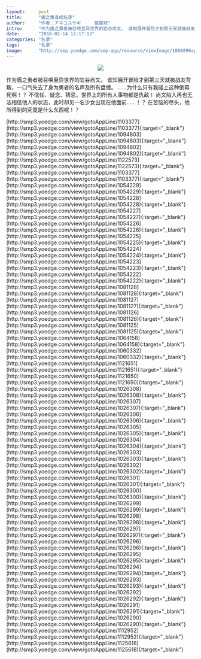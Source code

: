 ```yaml
---
layout:     post
title:      "盾之勇者成名录"
author:     "作者：アネコユサギ     藍屋球"
intro:      "作为盾之勇者被召唤至异世界的岩谷尚文。 谁知展开冒险才到第三天就被战友背叛，一口气失去了身为勇者的名声及所有盘缠。 ……为什么只有我碰上这种倒霉死啊！？ 不信任、疑念、猜忌，世界上的所有人事物都是仇敌！ 尚文陷入再也无法相信他人的状态，此时却见一名少女出现在他面前……！？ 在苦恼的尽头，他所得到的究竟是什么东西呢！？"
date:       "2018-02-14 12:17:13"
categories: "名录"
tags:       "名录"
image:      "http://smp.yoedge.com/smp-app/resource/viewImage/1000890appline.png"
---
```

<div style="text-align: center">
<p><img src="http://smp.yoedge.com/smp-app/resource/viewImage/1000890appline.png"/></p>
</div>
<p class="post-meta">
<span>作为盾之勇者被召唤至异世界的岩谷尚文。 谁知展开冒险才到第三天就被战友背叛，一口气失去了身为勇者的名声及所有盘缠。 ……为什么只有我碰上这种倒霉死啊！？ 不信任、疑念、猜忌，世界上的所有人事物都是仇敌！ 尚文陷入再也无法相信他人的状态，此时却见一名少女出现在他面前……！？ 在苦恼的尽头，他所得到的究竟是什么东西呢！？</span>
</p>
[http://smp3.yoedge.com/view/gotoAppLine/1103377](http://smp3.yoedge.com/view/gotoAppLine/1103377){:target="_blank"}
[http://smp3.yoedge.com/view/gotoAppLine/1094803](http://smp3.yoedge.com/view/gotoAppLine/1094803){:target="_blank"}
[http://smp3.yoedge.com/view/gotoAppLine/1094802](http://smp3.yoedge.com/view/gotoAppLine/1094802){:target="_blank"}
[http://smp3.yoedge.com/view/gotoAppLine/1122573](http://smp3.yoedge.com/view/gotoAppLine/1122573){:target="_blank"}
[http://smp3.yoedge.com/view/gotoAppLine/1103377](http://smp3.yoedge.com/view/gotoAppLine/1103377){:target="_blank"}
[http://smp3.yoedge.com/view/gotoAppLine/1054229](http://smp3.yoedge.com/view/gotoAppLine/1054229){:target="_blank"}
[http://smp3.yoedge.com/view/gotoAppLine/1054228](http://smp3.yoedge.com/view/gotoAppLine/1054228){:target="_blank"}
[http://smp3.yoedge.com/view/gotoAppLine/1054227](http://smp3.yoedge.com/view/gotoAppLine/1054227){:target="_blank"}
[http://smp3.yoedge.com/view/gotoAppLine/1054226](http://smp3.yoedge.com/view/gotoAppLine/1054226){:target="_blank"}
[http://smp3.yoedge.com/view/gotoAppLine/1054225](http://smp3.yoedge.com/view/gotoAppLine/1054225){:target="_blank"}
[http://smp3.yoedge.com/view/gotoAppLine/1054224](http://smp3.yoedge.com/view/gotoAppLine/1054224){:target="_blank"}
[http://smp3.yoedge.com/view/gotoAppLine/1054223](http://smp3.yoedge.com/view/gotoAppLine/1054223){:target="_blank"}
[http://smp3.yoedge.com/view/gotoAppLine/1054222](http://smp3.yoedge.com/view/gotoAppLine/1054222){:target="_blank"}
[http://smp3.yoedge.com/view/gotoAppLine/1081128](http://smp3.yoedge.com/view/gotoAppLine/1081128){:target="_blank"}
[http://smp3.yoedge.com/view/gotoAppLine/1081127](http://smp3.yoedge.com/view/gotoAppLine/1081127){:target="_blank"}
[http://smp3.yoedge.com/view/gotoAppLine/1081126](http://smp3.yoedge.com/view/gotoAppLine/1081126){:target="_blank"}
[http://smp3.yoedge.com/view/gotoAppLine/1081125](http://smp3.yoedge.com/view/gotoAppLine/1081125){:target="_blank"}
[http://smp3.yoedge.com/view/gotoAppLine/1064158](http://smp3.yoedge.com/view/gotoAppLine/1064158){:target="_blank"}
[http://smp3.yoedge.com/view/gotoAppLine/1060332](http://smp3.yoedge.com/view/gotoAppLine/1060332){:target="_blank"}
[http://smp3.yoedge.com/view/gotoAppLine/1121651](http://smp3.yoedge.com/view/gotoAppLine/1121651){:target="_blank"}
[http://smp3.yoedge.com/view/gotoAppLine/1121650](http://smp3.yoedge.com/view/gotoAppLine/1121650){:target="_blank"}
[http://smp3.yoedge.com/view/gotoAppLine/1026308](http://smp3.yoedge.com/view/gotoAppLine/1026308){:target="_blank"}
[http://smp3.yoedge.com/view/gotoAppLine/1026307](http://smp3.yoedge.com/view/gotoAppLine/1026307){:target="_blank"}
[http://smp3.yoedge.com/view/gotoAppLine/1026306](http://smp3.yoedge.com/view/gotoAppLine/1026306){:target="_blank"}
[http://smp3.yoedge.com/view/gotoAppLine/1026305](http://smp3.yoedge.com/view/gotoAppLine/1026305){:target="_blank"}
[http://smp3.yoedge.com/view/gotoAppLine/1026304](http://smp3.yoedge.com/view/gotoAppLine/1026304){:target="_blank"}
[http://smp3.yoedge.com/view/gotoAppLine/1026303](http://smp3.yoedge.com/view/gotoAppLine/1026303){:target="_blank"}
[http://smp3.yoedge.com/view/gotoAppLine/1026302](http://smp3.yoedge.com/view/gotoAppLine/1026302){:target="_blank"}
[http://smp3.yoedge.com/view/gotoAppLine/1026301](http://smp3.yoedge.com/view/gotoAppLine/1026301){:target="_blank"}
[http://smp3.yoedge.com/view/gotoAppLine/1026300](http://smp3.yoedge.com/view/gotoAppLine/1026300){:target="_blank"}
[http://smp3.yoedge.com/view/gotoAppLine/1026299](http://smp3.yoedge.com/view/gotoAppLine/1026299){:target="_blank"}
[http://smp3.yoedge.com/view/gotoAppLine/1026298](http://smp3.yoedge.com/view/gotoAppLine/1026298){:target="_blank"}
[http://smp3.yoedge.com/view/gotoAppLine/1026297](http://smp3.yoedge.com/view/gotoAppLine/1026297){:target="_blank"}
[http://smp3.yoedge.com/view/gotoAppLine/1026296](http://smp3.yoedge.com/view/gotoAppLine/1026296){:target="_blank"}
[http://smp3.yoedge.com/view/gotoAppLine/1026295](http://smp3.yoedge.com/view/gotoAppLine/1026295){:target="_blank"}
[http://smp3.yoedge.com/view/gotoAppLine/1026294](http://smp3.yoedge.com/view/gotoAppLine/1026294){:target="_blank"}
[http://smp3.yoedge.com/view/gotoAppLine/1026293](http://smp3.yoedge.com/view/gotoAppLine/1026293){:target="_blank"}
[http://smp3.yoedge.com/view/gotoAppLine/1026292](http://smp3.yoedge.com/view/gotoAppLine/1026292){:target="_blank"}
[http://smp3.yoedge.com/view/gotoAppLine/1026291](http://smp3.yoedge.com/view/gotoAppLine/1026291){:target="_blank"}
[http://smp3.yoedge.com/view/gotoAppLine/1026290](http://smp3.yoedge.com/view/gotoAppLine/1026290){:target="_blank"}
[http://smp3.yoedge.com/view/gotoAppLine/1112952](http://smp3.yoedge.com/view/gotoAppLine/1112952){:target="_blank"}
[http://smp3.yoedge.com/view/gotoAppLine/1125618](http://smp3.yoedge.com/view/gotoAppLine/1125618){:target="_blank"}


